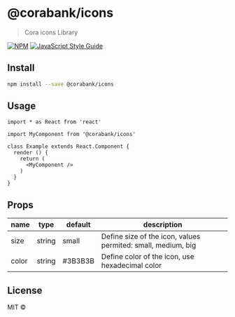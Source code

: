 # @corabank/icons

> Cora icons Library

[![NPM](https://img.shields.io/npm/v/@corabank/icons.svg)](https://www.npmjs.com/package/@corabank/icons) [![JavaScript Style Guide](https://img.shields.io/badge/code_style-standard-brightgreen.svg)](https://standardjs.com)

## Install

```bash
npm install --save @corabank/icons
```

## Usage

```tsx
import * as React from 'react'

import MyComponent from '@corabank/icons'

class Example extends React.Component {
  render () {
    return (
      <MyComponent />
    )
  }
}
```

## Props

| name | type | default | description |
| ---- | ---- | ------- | ----------- |
| size | string | small | Define size of the icon, values permited: small, medium, big |
| color | string | #3B3B3B | Define color of the icon, use hexadecimal color |

## License

MIT ©
